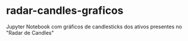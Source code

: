 # radar-candles-graficos
Jupyter Notebook com gráficos de candlesticks dos ativos presentes no "Radar de Candles"
